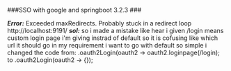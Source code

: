 ###SSO with google and springboot 3.2.3 ###

***Error:***
Exceeded maxRedirects. Probably stuck in a redirect loop http://localhost:9191/
***sol:***
so i made a mistake like hear i given /login means custom login page i'm giving instrad of default so it is cofusing like which url it should go in my requirement i want to go with default so simple i changed the code from:
.oauth2Login(oauth2 -> oauth2.loginpage(/login);
		to
.oauth2Login(oauth2 -> {});
